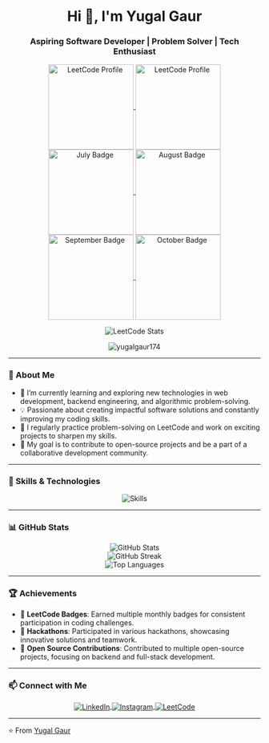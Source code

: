 <h1 align="center">Hi 👋, I'm Yugal Gaur</h1>
<h3 align="center">Aspiring Software Developer | Problem Solver | Tech Enthusiast</h3>

<p align="center">
  <a href="https://leetcode.com/u/yugalgaur174/" target="_blank">
    <img align="center" src="https://assets.leetcode.com/static_assets/marketing/2024-100-new.gif" alt="LeetCode Profile" height="170" width="170" />
  </a>
  <a href="https://leetcode.com/u/yugalgaur174/" target="_blank">
    <img align="center" src="https://assets.leetcode.com/static_assets/marketing/2024-50.gif" alt="LeetCode Profile" height="170" width="170" />
  </a>
  <a href="https://leetcode.com/u/yugalgaur174/" target="_blank">
    <img align="center" src="https://assets.leetcode.com/static_assets/public/images/badges/2024/gif/2024-07.gif" alt="July Badge" height="170" width="170" />
  </a>
  <a href="https://leetcode.com/u/yugalgaur174/" target="_blank">
    <img align="center" src="https://assets.leetcode.com/static_assets/public/images/badges/2024/gif/2024-08.gif" alt="August Badge" height="170" width="170" />
  </a>
  <a href="https://leetcode.com/u/yugalgaur174/" target="_blank">
    <img align="center" src="https://assets.leetcode.com/static_assets/public/images/badges/2024/gif/2024-09.gif" alt="September Badge" height="170" width="170" />
  </a>
   <a href="https://leetcode.com/u/yugalgaur174/" target="_blank">
    <img align="center" src="https://assets.leetcode.com/static_assets/public/images/badges/2024/gif/2024-10.gif" alt="October Badge" height="170" width="170" />
  </a>
</p>

<p align="center">
  <img align="center" src="https://leetcard.jacoblin.cool/yugalgaur174?theme=nord&font=Fira%20Sans%20Condensed&ext=heatmap" alt="LeetCode Stats" />
</p>

<p align="center"> 
  <img src="https://komarev.com/ghpvc/?username=yugalgaur174&label=Profile%20views&color=0e75b6&style=flat" alt="yugalgaur174" /> 
</p>

---

### 🌟 About Me

- 🌱 I’m currently learning and exploring new technologies in web development, backend engineering, and algorithmic problem-solving.
- 💡 Passionate about creating impactful software solutions and constantly improving my coding skills.
- 📝 I regularly practice problem-solving on LeetCode and work on exciting projects to sharpen my skills.
- 🎯 My goal is to contribute to open-source projects and be a part of a collaborative development community.

---

### 🚀 Skills & Technologies

<p align="center">
  <img src="https://skillicons.dev/icons?i=c,cpp,js,react,nodejs,express,mongodb,html,css,tailwind,git,github,figma,aws,linux" alt="Skills" />
</p>

---

### 📊 GitHub Stats

<p align="center">
  <img src="https://github-readme-stats.vercel.app/api?username=yugalgaur174&show_icons=true&locale=en&theme=tokyonight" alt="GitHub Stats" />
  <br/>
  <img src="https://github-readme-streak-stats.herokuapp.com/?user=yugalgaur174&theme=great-gatsby&hide_border=false" alt="GitHub Streak" />
  <br/>
  <img src="https://github-readme-stats.vercel.app/api/top-langs/?username=yugalgaur174&layout=compact&theme=tokyonight" alt="Top Languages" />
</p>

---

### 🏆 Achievements

- 🌟 **LeetCode Badges**: Earned multiple monthly badges for consistent participation in coding challenges.
- 🥇 **Hackathons**: Participated in various hackathons, showcasing innovative solutions and teamwork.
- 🚀 **Open Source Contributions**: Contributed to multiple open-source projects, focusing on backend and full-stack development.

---

### 📫 Connect with Me

<p align="center">
  <a href="https://linkedin.com/in/yugalgaur" target="_blank">
    <img align="center" src="https://img.icons8.com/color/48/000000/linkedin.png" alt="LinkedIn" />
  </a>
  <a href="https://instagram.com/yugalgaur" target="_blank">
    <img align="center" src="https://img.icons8.com/color/48/000000/instagram-new.png" alt="Instagram" />
  </a>
  <a href="https://leetcode.com/yugalgaur174" target="_blank">
    <img align="center" src="https://img.icons8.com/external-tal-revivo-shadow-tal-revivo/48/000000/external-level-up-your-coding-skills-and-quickly-land-a-job-logo-shadow-tal-revivo.png" alt="LeetCode" />
  </a>
</p>


---

⭐️ From [Yugal Gaur](https://github.com/yugalgaur174)
